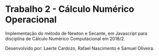 # Trabalho 2 - Cálculo Numérico Operacional

Implementação do método de Newton e Secante, em Javascript para disciplina de Cálculo Numérico Computacional em 2018/2. 

Desenvolvido por: Laerte Cardozo, Rafael Nascimento e Samuel Oliveira.
